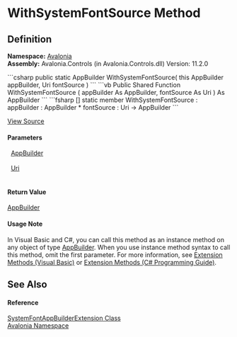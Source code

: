 # WithSystemFontSource Method




## Definition
**Namespace:** <a href="N_Avalonia">Avalonia</a>  
**Assembly:** Avalonia.Controls (in Avalonia.Controls.dll) Version: 11.2.0

<Tabs groupId="api-code-preview">
<TabItem value="csharp" label="C#">
```csharp
public static AppBuilder WithSystemFontSource(
	this AppBuilder appBuilder,
	Uri fontSource
)
```
</TabItem>
<TabItem value="vb" label="VB">
```vb
<ExtensionAttribute>
Public Shared Function WithSystemFontSource ( 
	appBuilder As AppBuilder,
	fontSource As Uri
) As AppBuilder
```
</TabItem>
<TabItem value="fsharp" label="F#">
```fsharp
[<ExtensionAttribute>]
static member WithSystemFontSource : 
        appBuilder : AppBuilder * 
        fontSource : Uri -> AppBuilder 
```
</TabItem>
</Tabs>



<a href="https://github.com/AvaloniaUI/Avalonia/tree/master/src/Avalonia.Controls/SystemFontAppBuilderExtension.cs#L9" title="View the source code">View Source</a>



#### Parameters
<dl><dt>  <a href="T_Avalonia_AppBuilder">AppBuilder</a></dt><dd> </dd><dt>  <a href="https://learn.microsoft.com/dotnet/api/system.uri" target="_blank" rel="noopener noreferrer">Uri</a></dt><dd> </dd></dl>

#### Return Value
<a href="T_Avalonia_AppBuilder">AppBuilder</a>

#### Usage Note
In Visual Basic and C#, you can call this method as an instance method on any object of type <a href="T_Avalonia_AppBuilder">AppBuilder</a>. When you use instance method syntax to call this method, omit the first parameter. For more information, see <a href="https://docs.microsoft.com/dotnet/visual-basic/programming-guide/language-features/procedures/extension-methods" target="_blank" rel="noopener noreferrer">Extension Methods (Visual Basic)</a> or <a href="https://docs.microsoft.com/dotnet/csharp/programming-guide/classes-and-structs/extension-methods" target="_blank" rel="noopener noreferrer">Extension Methods (C# Programming Guide)</a>.

## See Also


#### Reference
<a href="T_Avalonia_SystemFontAppBuilderExtension">SystemFontAppBuilderExtension Class</a>  
<a href="N_Avalonia">Avalonia Namespace</a>  
